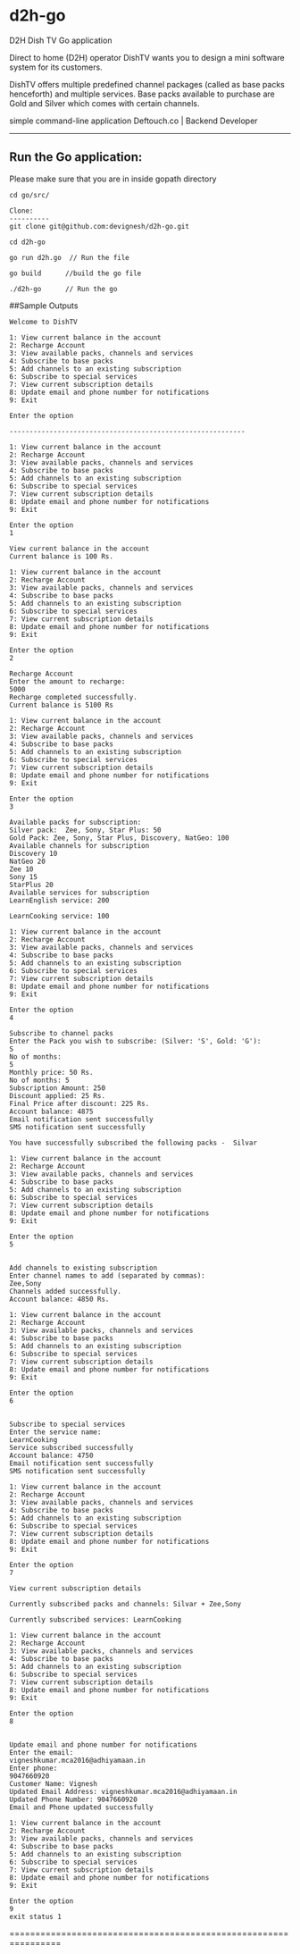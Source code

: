 # d2h-go

D2H Dish TV Go application

Direct to home (D2H) operator DishTV wants you to design a mini software
system for its customers.

DishTV offers multiple predefined channel packages (called as base packs
henceforth) and multiple services. Base packs available to purchase are Gold and
Silver which comes with certain channels.

simple command-line application
Deftouch.co | Backend Developer

---

## Run the Go application:

Please make sure that you are in inside gopath directory

    cd go/src/

    Clone:
    ----------
    git clone git@github.com:devignesh/d2h-go.git

    cd d2h-go

    go run d2h.go  // Run the file

    go build      //build the go file

    ./d2h-go      // Run the go

##Sample Outputs

    Welcome to DishTV

    1: View current balance in the account
    2: Recharge Account
    3: View available packs, channels and services
    4: Subscribe to base packs
    5: Add channels to an existing subscription
    6: Subscribe to special services
    7: View current subscription details
    8: Update email and phone number for notifications
    9: Exit

    Enter the option

    -----------------------------------------------------------

    1: View current balance in the account
    2: Recharge Account
    3: View available packs, channels and services
    4: Subscribe to base packs
    5: Add channels to an existing subscription
    6: Subscribe to special services
    7: View current subscription details
    8: Update email and phone number for notifications
    9: Exit

    Enter the option
    1

    View current balance in the account
    Current balance is 100 Rs.

    1: View current balance in the account
    2: Recharge Account
    3: View available packs, channels and services
    4: Subscribe to base packs
    5: Add channels to an existing subscription
    6: Subscribe to special services
    7: View current subscription details
    8: Update email and phone number for notifications
    9: Exit

    Enter the option
    2

    Recharge Account
    Enter the amount to recharge:
    5000
    Recharge completed successfully.
    Current balance is 5100 Rs

    1: View current balance in the account
    2: Recharge Account
    3: View available packs, channels and services
    4: Subscribe to base packs
    5: Add channels to an existing subscription
    6: Subscribe to special services
    7: View current subscription details
    8: Update email and phone number for notifications
    9: Exit

    Enter the option
    3

    Available packs for subscription:
    Silver pack:  Zee, Sony, Star Plus: 50
    Gold Pack: Zee, Sony, Star Plus, Discovery, NatGeo: 100
    Available channels for subscription
    Discovery 10
    NatGeo 20
    Zee 10
    Sony 15
    StarPlus 20
    Available services for subscription
    LearnEnglish service: 200

    LearnCooking service: 100

    1: View current balance in the account
    2: Recharge Account
    3: View available packs, channels and services
    4: Subscribe to base packs
    5: Add channels to an existing subscription
    6: Subscribe to special services
    7: View current subscription details
    8: Update email and phone number for notifications
    9: Exit

    Enter the option
    4

    Subscribe to channel packs
    Enter the Pack you wish to subscribe: (Silver: 'S', Gold: 'G'):
    S
    No of months:
    5
    Monthly price: 50 Rs.
    No of months: 5
    Subscription Amount: 250
    Discount applied: 25 Rs.
    Final Price after discount: 225 Rs.
    Account balance: 4875
    Email notification sent successfully
    SMS notification sent successfully

    You have successfully subscribed the following packs -  Silvar

    1: View current balance in the account
    2: Recharge Account
    3: View available packs, channels and services
    4: Subscribe to base packs
    5: Add channels to an existing subscription
    6: Subscribe to special services
    7: View current subscription details
    8: Update email and phone number for notifications
    9: Exit

    Enter the option
    5


    Add channels to existing subscription
    Enter channel names to add (separated by commas):
    Zee,Sony
    Channels added successfully.
    Account balance: 4850 Rs.

    1: View current balance in the account
    2: Recharge Account
    3: View available packs, channels and services
    4: Subscribe to base packs
    5: Add channels to an existing subscription
    6: Subscribe to special services
    7: View current subscription details
    8: Update email and phone number for notifications
    9: Exit

    Enter the option
    6


    Subscribe to special services
    Enter the service name:
    LearnCooking
    Service subscribed successfully
    Account balance: 4750
    Email notification sent successfully
    SMS notification sent successfully

    1: View current balance in the account
    2: Recharge Account
    3: View available packs, channels and services
    4: Subscribe to base packs
    5: Add channels to an existing subscription
    6: Subscribe to special services
    7: View current subscription details
    8: Update email and phone number for notifications
    9: Exit

    Enter the option
    7

    View current subscription details

    Currently subscribed packs and channels: Silvar + Zee,Sony

    Currently subscribed services: LearnCooking

    1: View current balance in the account
    2: Recharge Account
    3: View available packs, channels and services
    4: Subscribe to base packs
    5: Add channels to an existing subscription
    6: Subscribe to special services
    7: View current subscription details
    8: Update email and phone number for notifications
    9: Exit

    Enter the option
    8


    Update email and phone number for notifications
    Enter the email:
    vigneshkumar.mca2016@adhiyamaan.in
    Enter phone:
    9047660920
    Customer Name: Vignesh
    Updated Email Address: vigneshkumar.mca2016@adhiyamaan.in
    Updated Phone Number: 9047660920
    Email and Phone updated successfully

    1: View current balance in the account
    2: Recharge Account
    3: View available packs, channels and services
    4: Subscribe to base packs
    5: Add channels to an existing subscription
    6: Subscribe to special services
    7: View current subscription details
    8: Update email and phone number for notifications
    9: Exit

    Enter the option
    9
    exit status 1

================================================================

